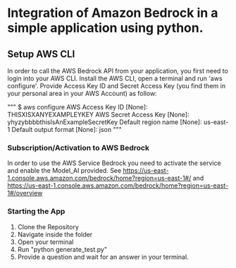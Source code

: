 # Integration of Amazon Bedrock in a simple application using python.

## Setup AWS CLI
In order to call the AWS Bedrock API from your application, you first need to login into your AWS CLI.
Install the AWS CLI, open a terminal and run 'aws configure'. Provide Access Key ID and Secret Access Key (you find them in your personal area in your AWS Account) as follow:

"""
$ aws configure
AWS Access Key ID [None]: THISXISXANYEXAMPLEYKEY
AWS Secret Access Key [None]: yhyzybbbbthisIsAnExampleSecretKey
Default region name [None]: us-east-1
Default output format [None]: json
"""

### Subscription/Activation to AWS Bedrock
In order to use the AWS Service Bedrock you need to activate the service and enable the Model_AI provided.
See https://us-east-1.console.aws.amazon.com/bedrock/home?region=us-east-1#/ and https://us-east-1.console.aws.amazon.com/bedrock/home?region=us-east-1#/overview

### Starting the App
1. Clone the Repository
2. Navigate inside the folder
3. Open your terminal
4. Run "python generate_test.py"
5. Provide a question and wait for an answer in your terminal.
